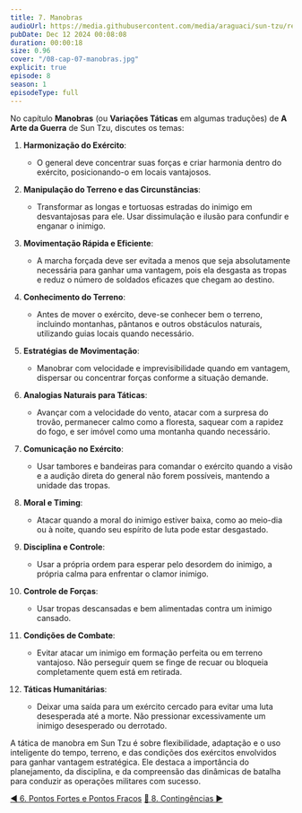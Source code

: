 ```yaml
---
title: 7. Manobras
audioUrl: https://media.githubusercontent.com/media/araguaci/sun-tzu/refs/heads/main/public/audio/08-cap-07-manobras.mp3
pubDate: Dec 12 2024 00:08:08
duration: 00:00:18
size: 0.96
cover: "/08-cap-07-manobras.jpg"
explicit: true
episode: 8
season: 1
episodeType: full
---
```



No capítulo **Manobras** (ou **Variações Táticas** em algumas traduções) de **A Arte da Guerra** de Sun Tzu, discutes os temas:

  1. **Harmonização do Exército**:

      - O general deve concentrar suas forças e criar harmonia dentro do exército, posicionando-o em locais vantajosos.

  2. **Manipulação do Terreno e das Circunstâncias**:

      - Transformar as longas e tortuosas estradas do inimigo em desvantajosas para ele. Usar dissimulação e ilusão para confundir e enganar o inimigo.

  3. **Movimentação Rápida e Eficiente**:

      - A marcha forçada deve ser evitada a menos que seja absolutamente necessária para ganhar uma vantagem, pois ela desgasta as tropas e reduz o número de soldados eficazes que chegam ao destino.

  4. **Conhecimento do Terreno**:

      - Antes de mover o exército, deve-se conhecer bem o terreno, incluindo montanhas, pântanos e outros obstáculos naturais, utilizando guias locais quando necessário.

  5. **Estratégias de Movimentação**:

      - Manobrar com velocidade e imprevisibilidade quando em vantagem, dispersar ou concentrar forças conforme a situação demande.

  6. **Analogias Naturais para Táticas**:

      - Avançar com a velocidade do vento, atacar com a surpresa do trovão, permanecer calmo como a floresta, saquear com a rapidez do fogo, e ser imóvel como uma montanha quando necessário.

  7. **Comunicação no Exército**:

      - Usar tambores e bandeiras para comandar o exército quando a visão e a audição direta do general não forem possíveis, mantendo a unidade das tropas.

  8. **Moral e Timing**:

      - Atacar quando a moral do inimigo estiver baixa, como ao meio-dia ou à noite, quando seu espírito de luta pode estar desgastado.

  9. **Disciplina e Controle**:

      - Usar a própria ordem para esperar pelo desordem do inimigo, a própria calma para enfrentar o clamor inimigo.

  10. **Controle de Forças**:

      - Usar tropas descansadas e bem alimentadas contra um inimigo cansado.

  11. **Condições de Combate**:

      - Evitar atacar um inimigo em formação perfeita ou em terreno vantajoso. Não perseguir quem se finge de recuar ou bloqueia completamente quem está em retirada.

  12. **Táticas Humanitárias**:

      - Deixar uma saída para um exército cercado para evitar uma luta desesperada até a morte. Não pressionar excessivamente um inimigo desesperado ou derrotado.

A tática de manobra em Sun Tzu é sobre flexibilidade, adaptação e o uso inteligente do tempo, terreno, e das condições dos exércitos envolvidos para ganhar vantagem estratégica. Ele destaca a importância do planejamento, da disciplina, e da compreensão das dinâmicas de batalha para conduzir as operações militares com sucesso.

  
<div class="text-center mt-16">
  <a class="btn btn-accent mt-9" href="/episode/post07">◀️ 6. Pontos Fortes e Pontos Fracos</a>
  <a class="btn btn-accent mt-9" href="#top" title="top"> 🔼 </a>
  <a class="btn btn-accent mt-9" href="/episode/post09">8. Contingências ▶️</a>
</div>